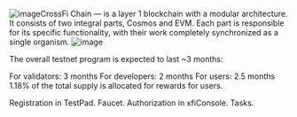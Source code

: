 ![image](https://github.com/W3FGoldman/CrossFi/assets/127931761/7d484baf-2946-4ff3-ba57-59ca7c40eb87)CrossFi Chain — is a layer 1 blockchain with a modular architecture. It consists of two integral parts, Cosmos and EVM. Each part is responsible for its specific functionality, with their work completely synchronized as a single organism.
![image](https://github.com/W3FGoldman/CrossFi/assets/127931761/3b41caa7-68f6-4bc8-a1aa-ac17c082bfda)


The overall testnet program is expected to last ~3 months:

For validators: 3 months
For developers: 2 months
For users: 2.5 months
1.18% of the total supply is allocated for rewards for users.

Registration in TestPad. Faucet.
Authorization in xfiConsole.
Tasks.
